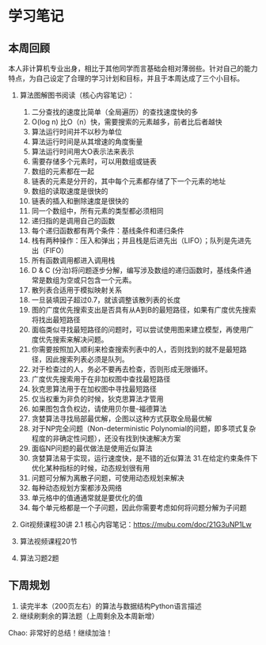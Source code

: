 # 学习笔记
## 本周回顾
本人非计算机专业出身，相比于其他同学而言基础会相对薄弱些。针对自己的能力特点，为自己设定了合理的学习计划和目标，并且于本周达成了三个小目标。
1. 算法图解图书阅读（核心内容笔记）：
    1. 二分查找的速度比简单（全局遍历）的查找速度快的多
    2. O(log n) 比O（n）快，需要搜索的元素越多，前者比后者越快
    3. 算法运行时间并不以秒为单位
    4. 算法运行时间是从其增速的角度衡量
    5. 算法运行时间用大O表示法来表示
    6. 需要存储多个元素时，可以用数组或链表
    7. 数组的元素都在一起
    8. 链表的元素是分开的，其中每个元素都存储了下一个元素的地址
    9. 数组的读取速度是很快的
    10. 链表的插入和删除速度是很快的
    11. 同一个数组中，所有元素的类型都必须相同
    12. 递归指的是调用自己的函数
    13. 每个递归函数都有两个条件：基线条件和递归条件
    14. 栈有两种操作：压入和弹出；并且栈是后进先出（LIFO）；队列是先进先出（FIFO）
    15. 所有函数调用都进入调用栈
    16. D & C (分治)将问题逐步分解，编写涉及数组的递归函数时，基线条件通常是数组为空或只包含一个元素。
    17. 散列表合适用于模拟映射关系
    18. 一旦装填因子超过0.7，就该调整该散列表的长度
    19. 图的广度优先搜索支出是否具有从A到B的最短路径，如果有广度优先搜索将找出最短路径
    20. 面临类似寻找最短路径的问题时，可以尝试使用图来建立模型，再使用广度优先搜索来解决问题。
    21. 你需要按照加入顺利来检查搜索列表中的人，否则找到的就不是最短路径，因此搜索列表必须是队列。
    22. 对于检查过的人，务必不要再去检查，否则形成无限循环。
    23. 广度优先搜索用于在非加权图中查找最短路径
    24. 狄克思算法用于在加权图中寻找最短路径
    25. 仅当权重为非负的时候，狄克思算法才管用
    26. 如果图包含负权边，请使用贝尔曼-福德算法
    27. 贪婪算法寻找局部最优解，企图以这种方式获取全局最优解
    28. 对于NP完全问题（Non-deterministic Polynomial的问题，即多项式复杂程度的非确定性问题），还没有找到快速解决方案
    29. 面临NP问题的最优做法是使用近似算法
    30. 贪婪算法易于实现，运行速度快，是不错的近似算法
    31.在给定约束条件下优化某种指标的时候，动态规划很有用
    32. 问题可分解为离散子问题，可使用动态规划来解决
    33. 每种动态规划方案都涉及网络
    34. 单元格中的值通通常就是要优化的值
    35. 每个单元格都是一个子问题，因此你需要考虑如何将问题分解为子问题

2. Git视频课程30讲
  2.1 核心内容笔记：https://mubu.com/doc/21G3uNP1Lw

3. 算法视频课程20节
4. 算法习题2题

## 下周规划
1. 读完半本（200页左右）的算法与数据结构Python语言描述
2. 继续刷剩余的算法题（上周剩余及本周新增）



Chao: 非常好的总结！继续加油！